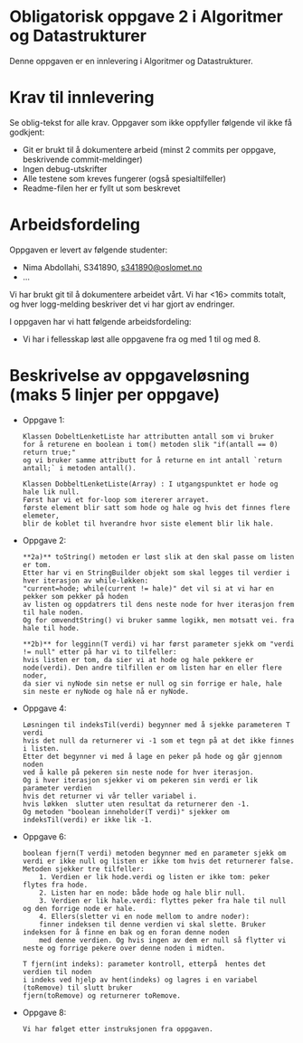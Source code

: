 # Obligatorisk oppgave 2 i Algoritmer og Datastrukturer

Denne oppgaven er en innlevering i Algoritmer og Datastrukturer. 

# Krav til innlevering

Se oblig-tekst for alle krav. Oppgaver som ikke oppfyller følgende vil ikke få godkjent:

* Git er brukt til å dokumentere arbeid (minst 2 commits per oppgave, beskrivende commit-meldinger)	
* Ingen debug-utskrifter
* Alle testene som kreves fungerer (også spesialtilfeller)
* Readme-filen her er fyllt ut som beskrevet

# Arbeidsfordeling

Oppgaven er levert av følgende studenter:
* Nima Abdollahi, S341890, s341890@oslomet.no
* ...

Vi har brukt git til å dokumentere arbeidet vårt. Vi har <16> commits totalt, og hver logg-melding beskriver det vi har gjort av endringer.

I oppgaven har vi hatt følgende arbeidsfordeling: 
* Vi har i fellesskap løst alle oppgavene fra og med 1 til og med 8. 

# Beskrivelse av oppgaveløsning (maks 5 linjer per oppgave)

* Oppgave 1: 
    ```
    Klassen DobeltLenketListe har attributten antall som vi bruker 
    for å returene en boolean i tom() metoden slik "if(antall == 0) return true;"
    og vi bruker samme attributt for å returne en int antall `return antall;` i metoden antall().

    Klassen DobbeltLenketListe(Array) : I utgangspunktet er hode og hale lik null.
    Først har vi et for-loop som itererer arrayet.
    første element blir satt som hode og hale og hvis det finnes flere elemeter,
    blir de koblet til hverandre hvor siste element blir lik hale.
    ```
* Oppgave 2: 
    ```
    **2a)** toString() metoden er løst slik at den skal passe om listen er tom.
    Etter har vi en StringBuilder objekt som skal legges til verdier i hver iterasjon av while-løkken:
    "current=hode; while(current != hale)" det vil si at vi har en pekker som pekker på hoden 
    av listen og oppdatrers til dens neste node for hver iterasjon frem til hale noden. 
    Og for omvendtString() vi bruker samme logikk, men motsatt vei. fra hale til hode.
    
    **2b)** for legginn(T verdi) vi har først parameter sjekk om "verdi != null" etter på har vi to tilfeller:
    hvis listen er tom, da sier vi at hode og hale pekkere er node(verdi). Den andre tilfillen er om listen har en eller flere noder,
    da sier vi nyNode sin netse er null og sin forrige er hale, hale sin neste er nyNode og hale nå er nyNode.
    ```
    
* Oppgave 4:
	``` 
	Løsningen til indeksTil(verdi) begynner med å sjekke parameteren T verdi
    hvis det null da returnerer vi -1 som et tegn på at det ikke finnes i listen. 
    Etter det begynner vi med å lage en peker på hode og går gjennom noden 
    ved å kalle på pekeren sin neste node for hver iterasjon.
	Og i hver iterasjon sjekker vi om pekeren sin verdi er lik parameter verdien
    hvis det returner vi vår teller variabel i.
    hvis løkken  slutter uten resultat da returnerer den -1. 
	Og metoden "boolean inneholder(T verdi)" sjekker om indeksTil(verdi) er ikke lik -1.
	```
	
* Oppgave 6:
	``` 
	boolean fjern(T verdi) metoden begynner med en parameter sjekk om verdi er ikke null og listen er ikke tom hvis det returnerer false.
	Metoden sjekker tre tilfeller:
		1. Verdien er lik hode.verdi og listen er ikke tom: peker flytes fra hode.
		2. Listen har en node: både hode og hale blir null.
		3. Verdien er lik hale.verdi: flyttes peker fra hale til null og den forrige node er hale.
		4. Ellers(sletter vi en node mellom to andre noder): 
        finner indeksen til denne verdien vi skal slette. Bruker indeksen for å finne en bak og en foran denne noden
        med denne verdien. Og hvis ingen av dem er null så flytter vi neste og forrige pekere over denne noden i midten. 
	
	T fjern(int indeks): parameter kontroll, etterpå  hentes det verdien til noden 
    i indeks ved hjelp av hent(indeks) og lagres i en variabel (toRemove) til slutt bruker
    fjern(toRemove) og returnerer toRemove.
	```

* Oppgave 8:
     ```
     Vi har følget etter instruksjonen fra oppgaven.
     ```





